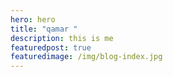 ```yaml
---
hero: hero
title: "qamar "
description: this is me
featuredpost: true
featuredimage: /img/blog-index.jpg
---
```

